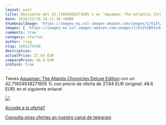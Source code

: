 ```yaml
---
layout: post
title: Descuento del 42.71604938271605 % en 'Aquaman: The Atlantis Chronicles Deluxe '
date: 2019/12/10 14:11:38 +0000
thumbnailImage: 'https://images-eu.ssl-images-amazon.com/images/I/61I%2B8IedqTL._SL200_.jpg'
images: [ 'https://images-eu.ssl-images-amazon.com/images/I/61I%2B8IedqTL._SL200_.jpg' ]
comments: true
category: ofertas
author: ring
slug: 1401274390
description:
actualPrice: 27.84 EUR
comparePrice: 48.6 EUR
inStock: true
---
```


Tienes [Aquaman: The Atlantis Chronicles Deluxe Edition](https://www.amazon.com/dp/1401274390/?tag=redken08-20) con un 42.71604938271605 % con precio de oferta de 27.84 EUR (original: 48.6 EUR) en el siguiente enlace!

[![](https://images-eu.ssl-images-amazon.com/images/I/61I%2B8IedqTL._SL200_.jpg)](https://www.amazon.com/dp/1401274390/?tag=redken08-20)

[Accede a la oferta!!](https://www.amazon.com/dp/1401274390/?tag=redken08-20)

[Consulta otras ofertas en nuestro canal de telegram](https://t.me/s/ofertas25)
